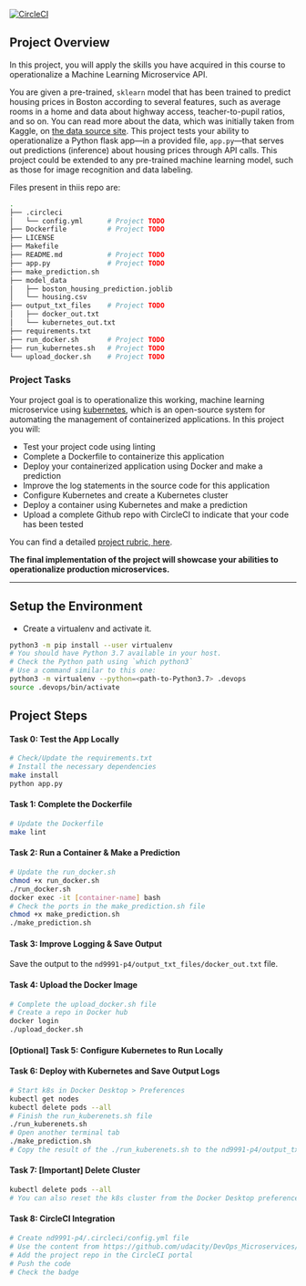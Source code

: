 [![CircleCI](https://circleci.com/gh/SudKul/nd9991-p4/tree/main.svg?style=svg)](https://circleci.com/gh/SudKul/nd9991-p4/tree/main)

## Project Overview

In this project, you will apply the skills you have acquired in this course to operationalize a Machine Learning Microservice API. 

You are given a pre-trained, `sklearn` model that has been trained to predict housing prices in Boston according to several features, such as average rooms in a home and data about highway access, teacher-to-pupil ratios, and so on. You can read more about the data, which was initially taken from Kaggle, on [the data source site](https://www.kaggle.com/c/boston-housing). This project tests your ability to operationalize a Python flask app—in a provided file, `app.py`—that serves out predictions (inference) about housing prices through API calls. This project could be extended to any pre-trained machine learning model, such as those for image recognition and data labeling.

Files present in thiis repo are:
```bash
.
├── .circleci
│   └── config.yml      # Project TODO
├── Dockerfile          # Project TODO
├── LICENSE
├── Makefile       
├── README.md           # Project TODO
├── app.py              # Project TODO
├── make_prediction.sh  
├── model_data
│   ├── boston_housing_prediction.joblib
│   └── housing.csv
├── output_txt_files    # Project TODO
│   ├── docker_out.txt
│   └── kubernetes_out.txt
├── requirements.txt
├── run_docker.sh       # Project TODO
├── run_kubernetes.sh   # Project TODO
└── upload_docker.sh    # Project TODO
```

### Project Tasks

Your project goal is to operationalize this working, machine learning microservice using [kubernetes](https://kubernetes.io/), which is an open-source system for automating the management of containerized applications. In this project you will:
* Test your project code using linting
* Complete a Dockerfile to containerize this application
* Deploy your containerized application using Docker and make a prediction
* Improve the log statements in the source code for this application
* Configure Kubernetes and create a Kubernetes cluster
* Deploy a container using Kubernetes and make a prediction
* Upload a complete Github repo with CircleCI to indicate that your code has been tested

You can find a detailed [project rubric, here](https://review.udacity.com/#!/rubrics/2576/view).

**The final implementation of the project will showcase your abilities to operationalize production microservices.**

---

## Setup the Environment

* Create a virtualenv and activate it. 
```bash
python3 -m pip install --user virtualenv
# You should have Python 3.7 available in your host. 
# Check the Python path using `which python3`
# Use a command similar to this one:
python3 -m virtualenv --python=<path-to-Python3.7> .devops
source .devops/bin/activate
```
## Project Steps 
#### Task 0: Test the App Locally
```bash
# Check/Update the requirements.txt
# Install the necessary dependencies
make install
python app.py
```


#### Task 1: Complete the Dockerfile
```bash
# Update the Dockerfile
make lint
```


#### Task 2: Run a Container & Make a Prediction
```bash
# Update the run_docker.sh
chmod +x run_docker.sh
./run_docker.sh
docker exec -it [container-name] bash
# Check the ports in the make_prediction.sh file
chmod +x make_prediction.sh
./make_prediction.sh
```

#### Task 3: Improve Logging & Save Output
Save the output to the `nd9991-p4/output_txt_files/docker_out.txt` file. 


#### Task 4: Upload the Docker Image
```bash
# Complete the upload_docker.sh file
# Create a repo in Docker hub
docker login
./upload_docker.sh
```

#### [Optional] Task 5: Configure Kubernetes to Run Locally

#### Task 6: Deploy with Kubernetes and Save Output Logs
```bash
# Start k8s in Docker Desktop > Preferences
kubectl get nodes
kubectl delete pods --all
# Finish the run_kuberenets.sh file
./run_kuberenets.sh
# Open another terminal tab
./make_prediction.sh
# Copy the result of the ./run_kuberenets.sh to the nd9991-p4/output_txt_files/kubernetes_out.txt file
```

#### Task 7: [Important] Delete Cluster
```bash
kubectl delete pods --all
# You can also reset the k8s cluster from the Docker Desktop preferences
```

#### Task 8: CircleCI Integration
```bash
# Create nd9991-p4/.circleci/config.yml file
# Use the content from https://github.com/udacity/DevOps_Microservices/blob/master/Lesson-2-Docker-format-containers/class-demos/.circleci/config.yml file
# Add the project repo in the CircleCI portal
# Push the code
# Check the badge
```